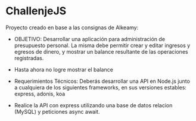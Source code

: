 # ChallenjeJS
Proyecto creado en base a las consignas de Alkeamy:

- OBJETIVO: Desarrollar una aplicación para administración de presupuesto personal. La misma debe permitir crear y editar ingresos y egresos de dinero, y mostrar un balance 
resultante de las operaciones registradas.
- Hasta ahora no logre mostrar el balance

- Requerimientos Técnicos: Deberás desarrollar una API en Node.js junto a cualquiera de los siguientes frameworks, en sus versiones estables: express, adonis, koa
- Realice la API con express utilizando una base de datos relacion (MySQL) y peticiones async await.
